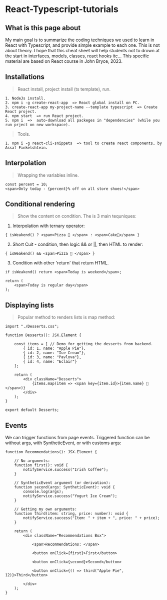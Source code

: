 # React-Typescript-tutorials

## What is this page about

My main goal is to summarize the coding techniques we used to learn in React with Typescript, and provide simple example to each one. This is not about theory. I hope that this cheat sheet will help students not to drown at the start in interfaces, models, classes, react hooks itc... This specific material are based on React course in John Bryce, 2023.  

## Installations

> React install, project install (ts template), run.
```
1. NodeJs install.
2. npm i -g create-react-app  => React global install on PC.
3. create-react-app my-project-name --template typescript  => Create React project.
4. npm start  => run React project.
5. npm i  =>  auto-download all packeges in "dependencies" (while you run prject on new workspace).
```
> Tools.
```
1. npm i -g react-cli-snippets  => tool to create react components, by Assaf Finkelshtein.
```

## Interpolation

> Wrapping the variables inline.
```
const percent = 10;
<span>Only today - {percent}% off on all store shoes!</span>
```

## Conditional rendering

> Show the content on condition. The is 3 main tequniques: 

1. Interpolation with ternary operator: 
```
{ isWeakend() ? <span>Pizza 🍕 </span> : <span>Cake🎂</span> }
```
2. Short Cuit - condition, then logic && or ||, then HTML to render:

```
{ isWeakend() && <span>Pizza 🍕 </span> }
```
3. Condition with other 'return' that return HTML.


```
if isWeakend() return <span>Today is weekend</span>;

return (
    <span>Today is regular day</span>
);
```

## Displaying lists

> Popular method to renders lists is map method: 
```
import "./Desserts.css";

function Desserts(): JSX.Element {

    const items = [ // Demo for getting the desserts from backend.
        { id: 1, name: "Apple Pie"},
        { id: 2, name: "Ice Cream"},
        { id: 3, name: "Pavlova"},
        { id: 4, name: "Eclair"}
    ];

    return (
        <div className="Desserts">
		    {items.map(item => <span key={item.id}>{item.name} 🍧 </span>)}
        </div>
    );
}

export default Desserts;
```

## Events

We can trigger functions from page events. Triggered function can be without args, with SyntheticEvent, or with customs args:

```
function Recommendations(): JSX.Element {

    // No arguments:
    function first(): void {
        notifyService.success("Irish Coffee");
    }

    // SyntheticEvent argument (or derivation):
    function second(args: SyntheticEvent): void {
        console.log(args);
        notifyService.success("Yogurt Ice Cream");
    }

    // Getting my own arguments:
    function third(item: string, price: number): void {
        notifyService.success("Item: " + item + ", price: " + price);
    }

    return (
        <div className="Recommendations Box">

            <span>Recommendations: </span>

			<button onClick={first}>First</button>

			<button onClick={second}>Second</button>

			<button onClick={() => third("Apple Pie", 12)}>Third</button>

        </div>
    );
}
```


